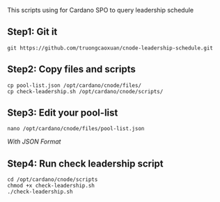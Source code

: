 This scripts using for Cardano SPO to query leadership schedule

## Step1: Git it
```
git https://github.com/truongcaoxuan/cnode-leadership-schedule.git
```

## Step2: Copy files and scripts
```
cp pool-list.json /opt/cardano/cnode/files/
cp check-leadership.sh /opt/cardano/cnode/scripts/
```

## Step3: Edit your pool-list
```
nano /opt/cardano/cnode/files/pool-list.json
```
*With JSON Format*


## Step4: Run check leadership script
```
cd /opt/cardano/cnode/scripts
chmod +x check-leadership.sh
./check-leadership.sh
```
